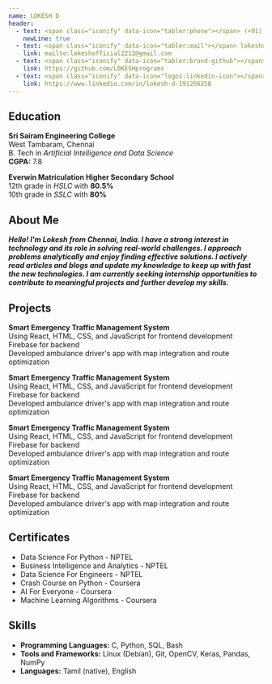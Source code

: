 ```yaml
---
name: LOKESH D
header:
  - text: <span class="iconify" data-icon="tabler:phone"></span> (+91) 6369391995 
    newLine: true
  - text: <span class="iconify" data-icon="tabler:mail"></span> lokeshofficial2212@gmail.com
    link: mailto:lokeshofficial2212@gmail.com
  - text: <span class="iconify" data-icon="tabler:brand-github"></span> git-lokesh
    link: https://github.com/L0KESHprograms
  - text: <span class="iconify" data-icon="logos:linkedin-icon"></span> Lokesh D
    link: https://www.linkedin.com/in/lokesh-d-191266258
---
```


## Education

**Sri Sairam Engineering College**    
West Tambaram, Chennai  
B. Tech in *Artificial Intelligence and Data Science*  
**CGPA:** 7.8

**Everwin Matriculation Higher Secondary School**  
12th grade in *HSLC* with **80.5%**  
10th grade in *SSLC* with **80%**    

## About Me

_**Hello! I'm Lokesh from Chennai, India. I have a strong interest in technology and its role in solving real-world challenges. I approach problems analytically and enjoy finding effective solutions. I actively read articles and blogs and update my knowledge to keep up with fast the new technologies. I am currently seeking internship opportunities to contribute to meaningful projects and further develop my skills.**_

## Projects

**Smart Emergency Traffic Management System**  
Using React, HTML, CSS, and JavaScript for frontend development  
Firebase for backend  
Developed ambulance driver's app with map integration and route optimization

**Smart Emergency Traffic Management System**  
Using React, HTML, CSS, and JavaScript for frontend development  
Firebase for backend  
Developed ambulance driver's app with map integration and route optimization

**Smart Emergency Traffic Management System**  
Using React, HTML, CSS, and JavaScript for frontend development  
Firebase for backend  
Developed ambulance driver's app with map integration and route optimization

**Smart Emergency Traffic Management System**  
Using React, HTML, CSS, and JavaScript for frontend development  
Firebase for backend  
Developed ambulance driver's app with map integration and route optimization

## Certificates

- Data Science For Python - NPTEL
- Business Intelligence and Analytics - NPTEL
- Data Science For Engineers - NPTEL
- Crash Course on Python - Coursera
- AI For Everyone - Coursera
- Machine Learning Algorithms - Coursera

## Skills

- **Programming Languages:** <span class="iconify" data-icon="vscode-icons:file-type-c"></span> C, <span class="iconify" data-icon="vscode-icons:file-type-python"></span> Python, <span class="iconify" data-icon="vscode-icons:file-type-sql"></span> SQL, <span class="iconify" data-icon="vscode-icons:file-type-bash"></span> Bash  
- **Tools and Frameworks:** Linux (Debian), Git, OpenCV, Keras, Pandas, NumPy  
- **Languages:** Tamil (native), English
